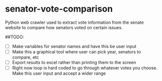 # senator-vote-comparison
Python web crawler used to extract vote information from the senate website to compare how senators voted on certain issues.

##TODO:
- [ ] Make variables for senator names and have this be user input
- [ ] Make this a graphical tool where user can pick year, senators to compare, etc
- [ ] Export results to excel rather than printing them to the screen
- [ ] Right now loop is hard coded to go through whatever votes you choose. Make this user input and accept a wider range
